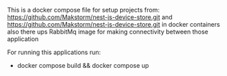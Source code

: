 This is a docker compose file for setup projects from:
  https://github.com/Makstorm/nest-js-device-store.git       and      https://github.com/Makstorm/nest-js-device-store.git
in docker containers 
also there ups RabbitMq image for making connectivity between those application

For running this applications run:
  - docker compose build && docker compose up
